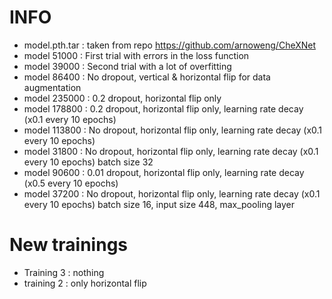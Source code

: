 # INFO

- model.pth.tar : taken from repo https://github.com/arnoweng/CheXNet
- model 51000 : First trial with errors in the loss function
- model 39000 : Second trial with a lot of overfitting
- model 86400 : No dropout, vertical & horizontal flip for data augmentation
- model 235000 : 0.2 dropout, horizontal flip only
- model 178800 : 0.2 dropout, horizontal flip only, learning rate decay (x0.1 every 10 epochs)
- model 113800 : No dropout, horizontal flip only, learning rate decay (x0.1 every 10 epochs)
- model 31800 : No dropout, horizontal flip only, learning rate decay (x0.1 every 10 epochs) batch size 32
- model 90600 : 0.01 dropout, horizontal flip only, learning rate decay (x0.5 every 10 epochs)
- model 37200 : No dropout, horizontal flip only, learning rate decay (x0.1 every 10 epochs) batch size 16, input size 448, max_pooling layer



# New trainings

- Training 3 : nothing
- training 2 : only horizontal flip